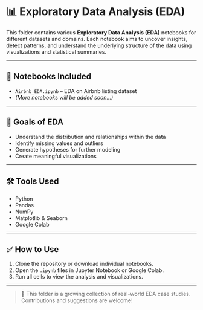 # 📊 Exploratory Data Analysis (EDA)

This folder contains various **Exploratory Data Analysis (EDA)** notebooks for different datasets and domains. Each notebook aims to uncover insights, detect patterns, and understand the underlying structure of the data using visualizations and statistical summaries.

---

## 📁 Notebooks Included

- `Airbnb_EDA.ipynb` – EDA on Airbnb listing dataset
- *(More notebooks will be added soon...)*

---

## 📌 Goals of EDA

- Understand the distribution and relationships within the data  
- Identify missing values and outliers  
- Generate hypotheses for further modeling  
- Create meaningful visualizations  

---

## 🛠 Tools Used

- Python
- Pandas
- NumPy
- Matplotlib & Seaborn
-  Google Colab

---

## ✅ How to Use

1. Clone the repository or download individual notebooks.
2. Open the `.ipynb` files in Jupyter Notebook or Google Colab.
3. Run all cells to view the analysis and visualizations.

---

> 📁 This folder is a growing collection of real-world EDA case studies. Contributions and suggestions are welcome!

